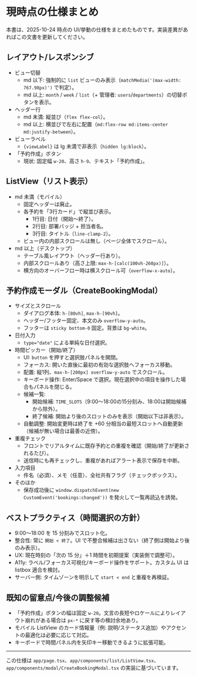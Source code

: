 # 現時点の仕様まとめ

本書は、2025-10-24 時点の UI/挙動の仕様をまとめたものです。実装差異があればこの文書を更新してください。

## レイアウト/レスポンシブ
- ビュー切替
  - md 以下: 強制的に `list` ビューのみ表示（`matchMedia('(max-width: 767.98px)')` で判定）。
  - md 以上: `month` / `week` / `list`（+ 管理者: `users`/`departments`）の切替ボタンを表示。
- ヘッダー行
  - md 未満: 縦並び（`flex flex-col`）。
  - md 以上: 横並びで左右に配置（`md:flex-row md:items-center md:justify-between`）。
- ビューラベル
  - `{viewLabel}` は lg 未満で非表示（`hidden lg:block`）。
- 「予約作成」ボタン
  - 現状: 固定幅 `w-20`、高さ `h-9`、テキスト「予約作成」。

## ListView（リスト表示）
- md 未満（モバイル）
  - 固定ヘッダーは廃止。
  - 各予約を「3行カード」で縦並び表示。
    - 1行目: 日付（開始〜終了）。
    - 2行目: 部署バッジ + 担当者名。
    - 3行目: タイトル（`line-clamp-2`）。
  - ビュー内の内部スクロールは無し（ページ全体でスクロール）。
- md 以上（デスクトップ）
  - テーブル風レイアウト（ヘッダー行あり）。
  - 内部スクロールあり（高さ上限: `max-h-[calc(100vh-260px)]`）。
  - 横方向のオーバーフロー時は横スクロール可（`overflow-x-auto`）。

## 予約作成モーダル（CreateBookingModal）
- サイズとスクロール
  - ダイアログ本体: `h-[80vh]`, `max-h-[90vh]`。
  - ヘッダー/フッター固定、本文のみ `overflow-y-auto`。
  - フッターは `sticky bottom-0` 固定。背景は `bg-white`。
- 日付入力
  - `type="date"` による単純な日付選択。
- 時間ピッカー（開始/終了）
  - UI: `button` を押すと選択肢パネルを開閉。
  - フォーカス: 開いた直後に最初の有効な選択肢へフォーカス移動。
  - 配置: 縦1列、`max-h-[200px] overflow-y-auto` でスクロール。
  - キーボード操作: Enter/Space で選択。現在選択中の項目を操作した場合もパネルを閉じる。
  - 候補一覧:
    - 開始候補: `TIME_SLOTS`（9:00〜18:00の15分刻み、18:00は開始候補から除外）。
    - 終了候補: 開始より後のスロットのみを表示（開始以下は非表示）。
  - 自動調整: 開始変更時は終了を +60 分相当の最短スロットへ自動更新（候補が無い場合は最善の近傍）。
- 重複チェック
  - フロントでリアルタイムに既存予約との重複を確認（開始/終了が更新されるたび）。
  - 送信時にも再チェックし、重複があればアラート表示で保存を中断。
- 入力項目
  - 件名（必須）、メモ（任意）、全社共有フラグ（チェックボックス）。
- そのほか
  - 保存成功後に `window.dispatchEvent(new CustomEvent('bookings:changed'))` を発火して一覧再読込を誘発。

## ベストプラクティス（時間選択の方針）
- 9:00〜18:00 を 15 分刻みでスロット化。
- 整合性: 常に `開始 < 終了`。UI で不整合候補は出さない（終了側は開始より後のみ表示）。
- UX: 現在時刻の「次の 15 分」＋1 時間を初期提案（実装側で調整可）。
- A11y: ラベル/フォーカス可視化/キーボード操作をサポート。カスタム UI は listbox 適合を検討。
- サーバー側: タイムゾーンを明示して `start < end` と重複を再検証。

## 既知の留意点/今後の調整候補
- 「予約作成」ボタンの幅は固定 `w-20`。文言の長短やロケールによりレイアウト崩れがある場合は `px-*` に戻す等の検討余地あり。
- モバイル ListView のカード情報量（例: 説明/ステータス追加）やアクセントの最適化は必要に応じて対応。
- キーボードで時間パネル内を矢印キー移動できるように拡張可能。

---
この仕様は `app/page.tsx`、`app/components/list/ListView.tsx`、`app/components/modal/CreateBookingModal.tsx` の実装に基づいています。
